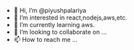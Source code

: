 - 👋 Hi, I’m @piyushpalariya
- 👀 I’m interested in react,nodejs,aws,etc.
- 🌱 I’m currently learning aws.
- 💞️ I’m looking to collaborate on ...
- 📫 How to reach me ...

<!---
piyushpalariya/piyushpalariya is a ✨ special ✨ repository because its `README.md` (this file) appears on your GitHub profile.
You can click the Preview link to take a look at your changes.
--->
